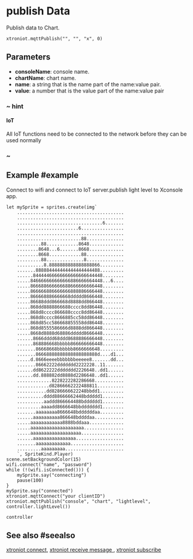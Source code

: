 # publish Data

Publish data to Chart.

```sig
xtroniot.mqttPublish("", "", "x", 0)
```

## Parameters

* **consoleName**: console name.
* **chartName**: chart name.
* **name**: a string that is the name part of the name:value pair.
* **value**: a number that is the value part of the name:value pair

### ~ hint

#### IoT 

All IoT functions need to be connected to the network before they can be used normally

### ~

## Example #example

Connect to wifi and connect to IoT server.publish light level to Xconsole app.

```blocks
let mySprite = sprites.create(img`
    ........................................
    ........................................
    ................................6.......
    .......................6................
    ........................................
    ........................88..............
    .........88............8648.............
    ........8648...6.......8668.............
    ........8668............88..............
    .........88..............8..............
    ..........8.8888888888888888866.........
    .......888884444444444444444488.........
    ......84444466666666666666644448........
    .....846666666666666886666664448...6....
    .....866688666666688666666666448........
    .....866666886666666888886666448........
    .....866668886666668ddddd8666448........
    .....86688ddd866668d8888dd866448........
    .....868dd8888866688cccc8dd86448........
    .....868d8cccc866688cccc8dd86448........
    .....868d8cccc8666885cc58dd86448........
    .....868d85cc586668855558dd86448........
    .....868d8555586666d8888dd866448........
    .....8668d8888d68886ddddd8666448........
    ......8666dddd68ddd8688886666448........
    ......868886668bbbbb866666666448........
    .......86668668bbbbbb8666666648.........
    .......86668888888888888888888d....d1...
    .....d.8666eeeebbbbbbbeeeee8.......dd...
    .......86662222ddddddd2222228..11.......
    ......dd8622222ddddddd2226648..dd1......
    ......dd.888882dd8888d2286648..dd1......
    .............8228222282286668...........
    ............d82866662222488811..........
    ...........dd8286666622248bbdd1.........
    ..........dddd88666662448bddddd1........
    ..........aaddd866664488bdddddd1........
    .........aaaadd8666648bbddddddd1........
    .......aaaaaaaa8666648bddddddaa.........
    ......aaaaaaaaaa866648bddddaa...........
    .....aaaaaaaaaaaa8888bddaaa.............
    .....aaaaaaaaaaaaaaaaaaaa...............
    .....aaaaaaaaaaaaaaaaaaa................
    ......aaaaaaaaaaaaaaaa..................
    .......aaaaaaaaaaaaa....................
    .........aaaaaaaaa......................
    `, SpriteKind.Player)
scene.setBackgroundColor(15)
wifi.connect("name", "password")
while (!(wifi.isConnected())) {
    mySprite.say("connecting")
    pause(100)
}
mySprite.say("connected")
xtroniot.mqttConnect("your clientID")
xtroniot.mqttPublish("console", "chart", "lightlevel", controller.lightLevel())

```
```package
controller
```

## See also #seealso

[xtroniot connect](/reference/xtroniot/mqtt-connect),
[xtroniot receive message ](/reference/xtroniot/mqtt-receive-message),
[xtroniot subscribe](/reference/xtroniot/mqtt-subscribe)